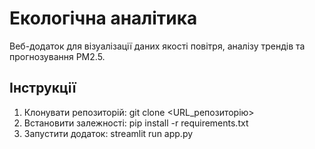 # Екологічна аналітика

Веб-додаток для візуалізації даних якості повітря, аналізу трендів та прогнозування PM2.5.

## Інструкції
1. Клонувати репозиторій:
   git clone <URL_репозиторію>
2. Встановити залежності:
   pip install -r requirements.txt
3. Запустити додаток:
   streamlit run app.py
